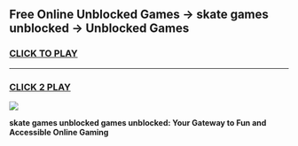 
## Free Online Unblocked Games → skate games unblocked → Unblocked Games
<h3>
<a href="https://premium.freeplayer.one?title=skate_games_unblocked&ref=21F">CLICK TO PLAY</a></h3>
<hr>

<h3>
<a href="https://premium.freeplayer.one?title=skate_games_unblocked&ref=21F">CLICK 2 PLAY</a>
  
</h3>

<a href="https://premium.freeplayer.one?title=skate_games_unblocked&ref=21F/"><img src="https://clearcache.store/games.png"></a>


**skate games unblocked games unblocked: Your Gateway to Fun and Accessible Online Gaming**
